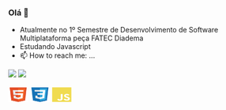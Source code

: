 ### Olá 👋

- Atualmente no 1º Semestre de Desenvolvimento de Software Multiplataforma peça FATEC Diadema
- Estudando Javascript
- 📫 How to reach me: ...


<div>
  <img height="180em" src="https://github-readme-stats.vercel.app/api?username=matheusduartedevs&show_icons=true&theme=dark"/> 
  <img height="180em" src="https://github-readme-stats.vercel.app/api/top-langs/?username=matheusduartedevs&how_icons=true&theme=dark"/>
</div>

<div style="display: inline_block"><br>
  <img align="center" alt="matheus-HTML" height="30" width="40" src="https://raw.githubusercontent.com/devicons/devicon/master/icons/html5/html5-original.svg">
  <img align="center" alt="matheus-CSS" height="30" width="40" src="https://raw.githubusercontent.com/devicons/devicon/master/icons/css3/css3-original.svg">
  <img align="center" alt="matheus-Js" height="30" width="40" src="https://raw.githubusercontent.com/devicons/devicon/master/icons/javascript/javascript-plain.svg">
</div>

##

<div>

</div
